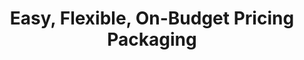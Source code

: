 ---
title: Easy, Flexible, On-Budget Pricing Packaging
excerpt: Our packages are made to keep things simple and predictable.
description1: Typically, getting pricing for video projects are all over the board. Our packages are made to keep things simple and predictable.
description2: Whether you're looking to film your video content, to create a graphical animation video, or for an ongoing partner with a subscription, we have an option that will fit your needs.
image: ../../src/assets/images/HIRING-VIDEO-EDITOR-12fps-WHITE-BG-1.gif
video: ../../src/assets/videos/microscope.mov
vidtype: video/mp4
bgImage: ../../src/assets/images/peopleComputer.jpg
bgImageAlt: Two people looking at a laptop
draft: false
---